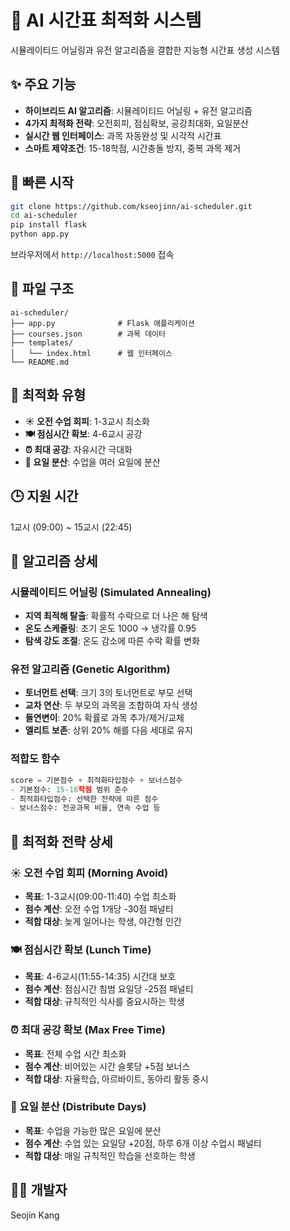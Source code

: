 # 🤖 AI 시간표 최적화 시스템

시뮬레이티드 어닐링과 유전 알고리즘을 결합한 지능형 시간표 생성 시스템

## ✨ 주요 기능

- **하이브리드 AI 알고리즘**: 시뮬레이티드 어닐링 + 유전 알고리즘
- **4가지 최적화 전략**: 오전회피, 점심확보, 공강최대화, 요일분산
- **실시간 웹 인터페이스**: 과목 자동완성 및 시각적 시간표
- **스마트 제약조건**: 15-18학점, 시간충돌 방지, 중복 과목 제거

## 🚀 빠른 시작

```bash
git clone https://github.com/kseojinn/ai-scheduler.git
cd ai-scheduler
pip install flask
python app.py
```

브라우저에서 `http://localhost:5000` 접속

## 📁 파일 구조

```
ai-scheduler/
├── app.py              # Flask 애플리케이션
├── courses.json        # 과목 데이터
├── templates/
│   └── index.html      # 웹 인터페이스
└── README.md
```

## 🎯 최적화 유형

- **☀️ 오전 수업 회피**: 1-3교시 최소화
- **🍽️ 점심시간 확보**: 4-6교시 공강
- **⏰ 최대 공강**: 자유시간 극대화
- **📅 요일 분산**: 수업을 여러 요일에 분산

## 🕒 지원 시간

1교시 (09:00) ~ 15교시 (22:45)

## 🧠 알고리즘 상세

### 시뮬레이티드 어닐링 (Simulated Annealing)
- **지역 최적해 탈출**: 확률적 수락으로 더 나은 해 탐색
- **온도 스케줄링**: 초기 온도 1000 → 냉각률 0.95
- **탐색 강도 조절**: 온도 감소에 따른 수락 확률 변화

### 유전 알고리즘 (Genetic Algorithm)
- **토너먼트 선택**: 크기 3의 토너먼트로 부모 선택
- **교차 연산**: 두 부모의 과목을 조합하여 자식 생성
- **돌연변이**: 20% 확률로 과목 추가/제거/교체
- **엘리트 보존**: 상위 20% 해를 다음 세대로 유지

### 적합도 함수
```python
score = 기본점수 + 최적화타입점수 + 보너스점수
- 기본점수: 15-18학점 범위 준수
- 최적화타입점수: 선택한 전략에 따른 점수
- 보너스점수: 전공과목 비율, 연속 수업 등
```

## 🎯 최적화 전략 상세

### ☀️ 오전 수업 회피 (Morning Avoid)
- **목표**: 1-3교시(09:00-11:40) 수업 최소화
- **점수 계산**: 오전 수업 1개당 -30점 패널티
- **적합 대상**: 늦게 일어나는 학생, 야간형 인간

### 🍽️ 점심시간 확보 (Lunch Time)
- **목표**: 4-6교시(11:55-14:35) 시간대 보호
- **점수 계산**: 점심시간 침범 요일당 -25점 패널티
- **적합 대상**: 규칙적인 식사를 중요시하는 학생

### ⏰ 최대 공강 확보 (Max Free Time)
- **목표**: 전체 수업 시간 최소화
- **점수 계산**: 비어있는 시간 슬롯당 +5점 보너스
- **적합 대상**: 자율학습, 아르바이트, 동아리 활동 중시

### 📅 요일 분산 (Distribute Days)
- **목표**: 수업을 가능한 많은 요일에 분산
- **점수 계산**: 수업 있는 요일당 +20점, 하루 6개 이상 수업시 패널티
- **적합 대상**: 매일 규칙적인 학습을 선호하는 학생

## 👨‍💻 개발자

Seojin Kang
